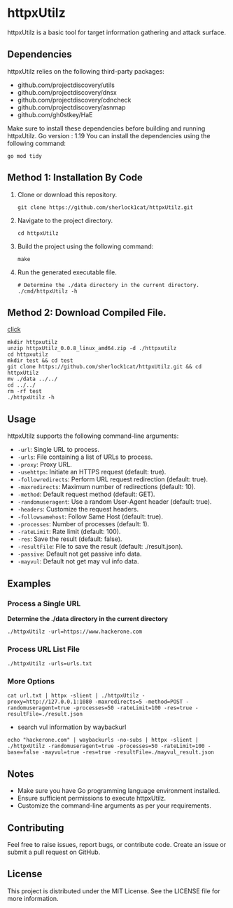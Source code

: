 # httpxUtilz

httpxUtilz is a basic tool for target information gathering and attack surface.

## Dependencies

httpxUtilz relies on the following third-party packages:

- github.com/projectdiscovery/utils
- github.com/projectdiscovery/dnsx
- github.com/projectdiscovery/cdncheck
- github.com/projectdiscovery/asnmap
- github.com/gh0stkey/HaE

Make sure to install these dependencies before building and running httpxUtilz.
Go version : 1.19
You can install the dependencies using the following command:

   ```
   go mod tidy
   ```

## Method 1: Installation By Code

1. Clone or download this repository.

   ```
   git clone https://github.com/sherlock1cat/httpxUtilz.git
   ```

2. Navigate to the project directory.

   ```
   cd httpxUtilz
   ```

3. Build the project using the following command:

   ```
   make
   ```

4. Run the generated executable file.

   ```
   # Determine the ./data directory in the current directory.
   ./cmd/httpxUtilz -h
   ```

## Method 2: Download Compiled File.
[click](https://github.com/sherlock1cat/httpxUtilz/releases/latest)
 
   ```
   mkdir httpxutilz
   unzip httpxUtilz_0.0.8_linux_amd64.zip -d ./httpxutilz
   cd httpxutilz
   mkdir test && cd test
   git clone https://github.com/sherlock1cat/httpxUtilz.git && cd httpxUtilz
   mv ./data ../../
   cd ../../
   rm -rf test
   ./httpxUtilz -h
   ```

## Usage

httpxUtilz supports the following command-line arguments:

- `-url`: Single URL to process.
- `-urls`: File containing a list of URLs to process.
- `-proxy`: Proxy URL.
- `-usehttps`: Initiate an HTTPS request (default: true).
- `-followredirects`: Perform URL request redirection (default: true).
- `-maxredirects`: Maximum number of redirections (default: 10).
- `-method`: Default request method (default: GET).
- `-randomuseragent`: Use a random User-Agent header (default: true).
- `-headers`: Customize the request headers.
- `-followsamehost`: Follow Same Host (default: true).
- `-processes`: Number of processes (default: 1).
- `-rateLimit`: Rate limit (default: 100).
- `-res`: Save the result (default: false).
- `-resultFile`: File to save the result (default: ./result.json).
- `-passive`: Default not get passive info data.
- `-mayvul`: Default not get may vul info data.

## Examples

### Process a Single URL
**Determine the ./data directory in the current directory**
```
./httpxUtilz -url=https://www.hackerone.com
```

### Process URL List File

```
./httpxUtilz -urls=urls.txt
```

### More Options

```
cat url.txt | httpx -slient | ./httpxUtilz -proxy=http://127.0.0.1:1080 -maxredirects=5 -method=POST -randomuseragent=true -processes=50 -rateLimit=100 -res=true -resultFile=./result.json
```

- search vul information by waybackurl

```
echo "hackerone.com" | waybackurls -no-subs | httpx -slient | ./httpxUtilz -randomuseragent=true -processes=50 -rateLimit=100 -base=false -mayvul=true -res=true -resultFile=./mayvul_result.json
```

## Notes

- Make sure you have Go programming language environment installed.
- Ensure sufficient permissions to execute httpxUtilz.
- Customize the command-line arguments as per your requirements.

## Contributing

Feel free to raise issues, report bugs, or contribute code. Create an issue or submit a pull request on GitHub.

## License

This project is distributed under the MIT License. See the LICENSE file for more information.